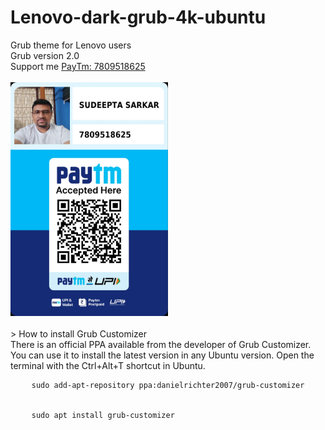 # Lenovo-dark-grub-4k-ubuntu
<head>
<link rel="stylesheet" href="css/PayTm.css">
</head>
Grub theme for Lenovo users
<br>
Grub version 2.0
<br>
Support me 
<a href="https://paytm.me/v-2r8HG">PayTm: 7809518625</a>
<br>
<br>
<div>
<img src="images/Paytm Scanner.png" width=50% height=50% class="paytm">
</div>
<br>
> How to install Grub Customizer
<br>
There is an official PPA available from the developer of Grub Customizer. You can use it to install the latest version in any Ubuntu version.
Open the terminal with the Ctrl+Alt+T shortcut in Ubuntu.
<br>
<div>
<pre>
    <code>sudo add-apt-repository ppa:danielrichter2007/grub-customizer</code>
    <br>
    <code>sudo apt install grub-customizer</code>
    <br>
</pre>
</div>
